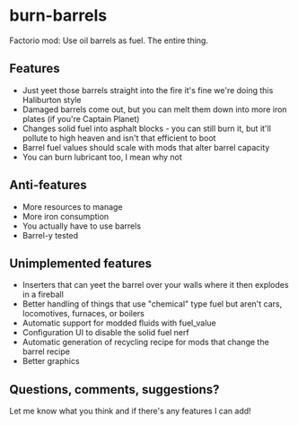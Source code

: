 # burn-barrels
Factorio mod: Use oil barrels as fuel. The entire thing.

## Features

- Just yeet those barrels straight into the fire it's fine we're doing this Haliburton style
- Damaged barrels come out, but you can melt them down into more iron plates (if you're Captain Planet)
- Changes solid fuel into asphalt blocks - you can still burn it, but it'll pollute to high heaven and isn't that efficient to boot
- Barrel fuel values should scale with mods that alter barrel capacity
- You can burn lubricant too, I mean why not

## Anti-features

- More resources to manage
- More iron consumption
- You actually have to use barrels
- Barrel-y tested

## Unimplemented features

- Inserters that can yeet the barrel over your walls where it then explodes in a fireball
- Better handling of things that use "chemical" type fuel but aren't cars, locomotives, furnaces, or boilers
- Automatic support for modded fluids with fuel_value
- Configuration UI to disable the solid fuel nerf
- Automatic generation of recycling recipe for mods that change the barrel recipe
- Better graphics

## Questions, comments, suggestions?

Let me know what you think and if there's any features I can add!
